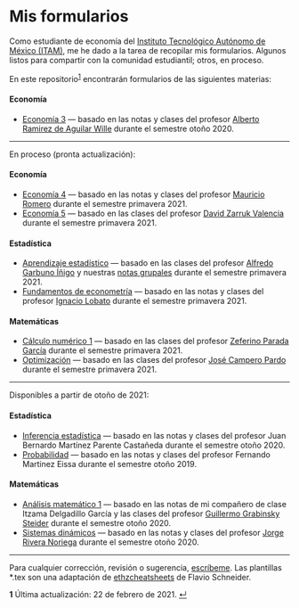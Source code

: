 # Mis formularios

Como estudiante de economía del [Instituto Tecnológico Autónomo de México (ITAM)](https://www.itam.mx/), me he dado a la tarea de recopilar mis formularios. Algunos listos para compartir con la comunidad estudiantil; otros, en proceso.

En este repositorio<sup id="a1">[1](#f1)</sup> encontrarán formularios de las siguientes materias:

#### Economía

* [Economía 3](Economía%203/Economía%203.pdf) — basado en las notas y clases del profesor [Alberto Ramirez de Aguilar Wille](https://economics.sas.upenn.edu/people/alberto-ramirez-de-aguilar-wille) durante el semestre otoño 2020.

---

En proceso (pronta actualización):

#### Economía

* [Economía 4](Economía%204/Economía%204.pdf) — basado en las notas y clases del profesor [Mauricio Romero](https://mauricio-romero.com/) durante el semestre primavera 2021.
* [Economía 5](Economía%205/Economía%205.pdf) — basado en las clases del profesor [David Zarruk Valencia](http://www.davidzarruk.com/) durante el semestre primavera 2021.

#### Estadística

* [Aprendizaje estadístico](Aprendizaje%20estadístico/Aprendizaje%20estadístico.pdf) — basado en las clases del profesor [Alfredo Garbuno Íñigo](https://agarbuno.github.io/) y nuestras [notas grupales](https://github.com/agarbuno/aprendizaje-estadistico) durante el semestre primavera 2021.
* [Fundamentos de econometría](Fundamentos%20de%20econometría/Fundamentos%20de%20econometría.pdf) — basado en las notas y clases del profesor [Ignacio Lobato](https://sites.google.com/site/ignacionlobato/) durante el semestre primavera 2021.

#### Matemáticas

* [Cálculo numérico 1](Cálculo%20numérico%201/Cálculo%20numérico%201.pdf) — basado en las clases del profesor [Zeferino Parada García](https://facultad.itam.mx/facultad/10933-zeferino-parada-garcia) durante el semestre primavera 2021.
* [Optimización](Optimización/Optimización.pdf) — basado en las clases del profesor [José Campero Pardo](https://facultad.itam.mx/es/facultad/3744-jose-campero-pardo) durante el semestre primavera 2021.

---

Disponibles a partir de otoño de 2021:

#### Estadística

* [Inferencia estadística](Inferencia%20estadística/Inferencia%20estadística.pdf) — basado en las notas y clases del profesor Juan Bernardo Martínez Parente Castañeda durante el semestre otoño 2020.
* [Probabilidad](Probabilidad/Probabilidad.pdf) — basado en las notas y clases del profesor Fernando Martinez Eissa durante el semestre otoño 2019.

#### Matemáticas

* [Análisis matemático 1](Análisis%20matemático%201/Análisis%20matemático%201.pdf) — basado en las notas de mi compañero de clase Itzama Delgadillo García y las clases del profesor [Guillermo Grabinsky Steider](https://facultad.itam.mx/facultad/10218-guillermo-grabinsky-steider) durante el semestre otoño 2020.
* [Sistemas dinámicos](Sistemas%20dinámicos/Sistemas%20dinámicos.pdf) — basado en las notas y clases del profesor [Jorge Rivera Noriega](https://facultad.itam.mx/facultad/175296-jorge-rivera-noriega) durante el semestre otoño 2020.

---

Para cualquier corrección, revisión o sugerencia, [escríbeme](mailto:carloselezamaj@gmail.com?subject=[GitHub]%20Formularios%20ITAM).
Las plantillas *.tex son una adaptación de [ethzcheatsheets](https://github.com/flavioschneider/ethzcheatsheets) de Flavio Schneider.

<b id="f1">1</b> Última actualización: 22 de febrero de 2021. [↵](#a1)
